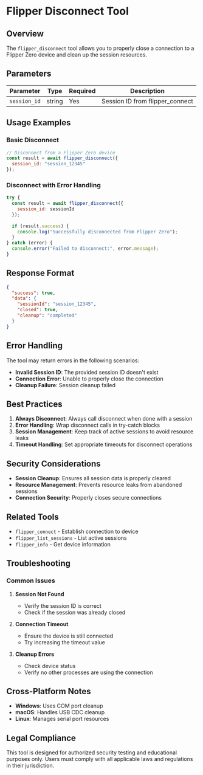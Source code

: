 # Flipper Disconnect Tool

## Overview

The `flipper_disconnect` tool allows you to properly close a connection to a Flipper Zero device and clean up the session resources.

## Parameters

| Parameter | Type | Required | Description |
|-----------|------|----------|-------------|
| `session_id` | string | Yes | Session ID from flipper_connect |

## Usage Examples

### Basic Disconnect
```javascript
// Disconnect from a Flipper Zero device
const result = await flipper_disconnect({
  session_id: "session_12345"
});
```

### Disconnect with Error Handling
```javascript
try {
  const result = await flipper_disconnect({
    session_id: sessionId
  });
  
  if (result.success) {
    console.log("Successfully disconnected from Flipper Zero");
  }
} catch (error) {
  console.error("Failed to disconnect:", error.message);
}
```

## Response Format

```json
{
  "success": true,
  "data": {
    "sessionId": "session_12345",
    "closed": true,
    "cleanup": "completed"
  }
}
```

## Error Handling

The tool may return errors in the following scenarios:

- **Invalid Session ID**: The provided session ID doesn't exist
- **Connection Error**: Unable to properly close the connection
- **Cleanup Failure**: Session cleanup failed

## Best Practices

1. **Always Disconnect**: Always call disconnect when done with a session
2. **Error Handling**: Wrap disconnect calls in try-catch blocks
3. **Session Management**: Keep track of active sessions to avoid resource leaks
4. **Timeout Handling**: Set appropriate timeouts for disconnect operations

## Security Considerations

- **Session Cleanup**: Ensures all session data is properly cleared
- **Resource Management**: Prevents resource leaks from abandoned sessions
- **Connection Security**: Properly closes secure connections

## Related Tools

- `flipper_connect` - Establish connection to device
- `flipper_list_sessions` - List active sessions
- `flipper_info` - Get device information

## Troubleshooting

### Common Issues

1. **Session Not Found**
   - Verify the session ID is correct
   - Check if the session was already closed

2. **Connection Timeout**
   - Ensure the device is still connected
   - Try increasing the timeout value

3. **Cleanup Errors**
   - Check device status
   - Verify no other processes are using the connection

## Cross-Platform Notes

- **Windows**: Uses COM port cleanup
- **macOS**: Handles USB CDC cleanup
- **Linux**: Manages serial port resources

## Legal Compliance

This tool is designed for authorized security testing and educational purposes only. Users must comply with all applicable laws and regulations in their jurisdiction.
